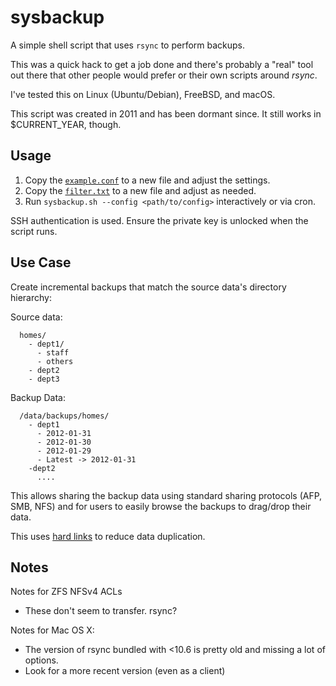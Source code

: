 # sysbackup

A simple shell script that uses `rsync` to perform backups.

This was a quick hack to get a job done and there's probably a "real" tool out there that other people would prefer or their own scripts
around _rsync_.

I've tested this on Linux (Ubuntu/Debian), FreeBSD, and macOS.

This script was created in 2011 and has been dormant since. It still works in $CURRENT_YEAR, though.

## Usage

1. Copy the [`example.conf`](example.conf) to a new file and adjust the settings.
2. Copy the [`filter.txt`](filter.txt) to a new file and adjust as needed.
3. Run `sysbackup.sh --config <path/to/config>` interactively or via cron.

SSH authentication is used. Ensure the private key is unlocked when the script runs.

## Use Case

Create incremental backups that match the source data's directory hierarchy:

Source data:

```plain
  homes/
    - dept1/
      - staff
      - others
    - dept2
    - dept3
```

Backup Data:

```plain
  /data/backups/homes/
    - dept1
      - 2012-01-31
      - 2012-01-30
      - 2012-01-29
      - Latest -> 2012-01-31
    -dept2
      ....
```

This allows sharing the backup data using standard sharing protocols (AFP, SMB, NFS)
and for users to easily browse the backups to drag/drop their data.

This uses [hard links](https://en.wikipedia.org/wiki/Hard_link) to reduce data duplication.

## Notes

Notes for ZFS NFSv4 ACLs

* These don't seem to transfer. rsync?

Notes for Mac OS X:

* The version of rsync bundled with <10.6 is pretty old and missing a lot of options.
* Look for a more recent version (even as a client)

